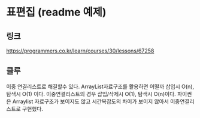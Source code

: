 # 표편집 (readme 예제)

## 링크
https://programmers.co.kr/learn/courses/30/lessons/67258


## 클루
이중 연결리스트로 해결할수 있다. ArrayList자료구조를 활용하면 어떨까 삽입시 O(n), 탐색시 O(1) 이다.
이중연결리스트의 경우 삽입/삭제시 O(1), 탐색시 O(n)이다. 파이썬은 Arraylist 자료구조가 보이지도 않고 
시간복잡도의 차이가 보이지 않아서 이중연결리스트로 구현했다.